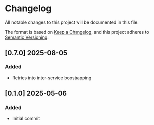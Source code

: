 # Changelog
All notable changes to this project will be documented in this file.

The format is based on [Keep a Changelog](https://keepachangelog.com/en/1.0.0/),
and this project adheres to [Semantic Versioning](https://semver.org/spec/v2.0.0.html).

## [0.7.0] 2025-08-05
### Added
- Retries into inter-service boostrapping

## [0.1.0] 2025-05-06
### Added
- Initial commit
